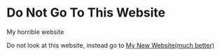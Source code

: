 # Do Not Go To This Website
My horrible website

Do not look at this website, instead go to [My New Website(much better)](https://ar199.repl.co)
